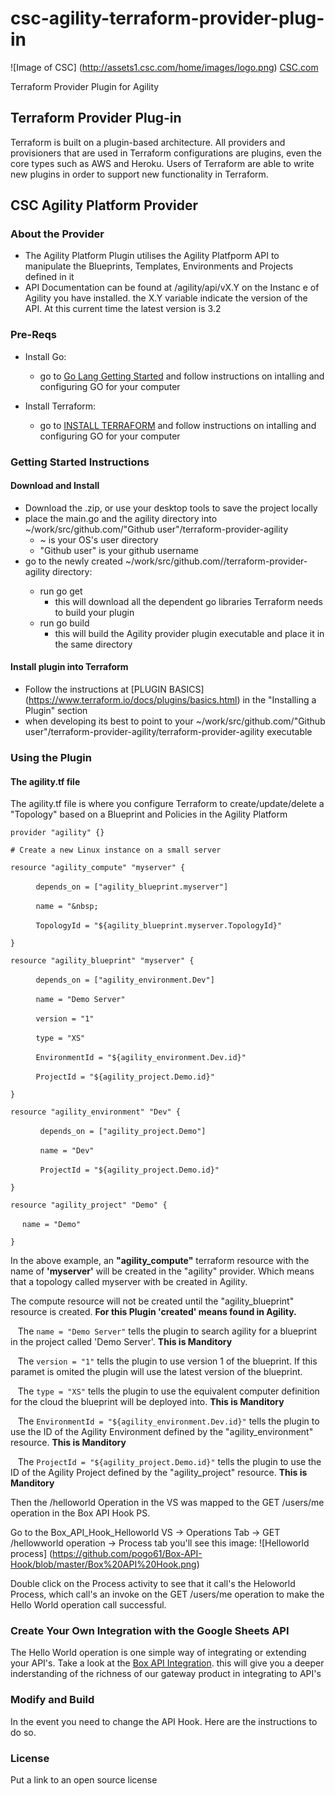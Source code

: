 # csc-agility-terraform-provider-plug-in
![Image of CSC] 
(http://assets1.csc.com/home/images/logo.png) 
[CSC.com](http://CSC.com)

Terraform Provider Plugin for Agility



## Terraform Provider Plug-in
Terraform is built on a plugin-based architecture. All providers and provisioners that are used in Terraform configurations are plugins, even the core types such as AWS and Heroku. Users of Terraform are able to write new plugins in order to support new functionality in Terraform. 

## CSC Agility Platform Provider 
### About the Provider
- The Agility Platform Plugin utilises the Agility Platfporm API to manipulate the Blueprints, Templates, Environments and Projects defined in it
- API Documentation can be found at /agility/api/vX.Y on the Instanc e of Agility you have installed. the X.Y variable indicate the version of the API. At this current time the latest version is 3.2

### Pre-Reqs
- Install Go: 
    + go to [Go Lang Getting Started](https://golang.org/doc/install) and follow instructions on intalling and configuring GO for your computer

- Install Terraform:
    + go to [INSTALL TERRAFORM](https://www.terraform.io/intro/getting-started/install.html) and follow instructions on intalling and configuring GO for your computer 
 
### Getting Started Instructions
#### Download and Install
- Download the .zip, or use your desktop tools to save the project locally
- place the main.go and the agility directory into ~/work/src/github.com/"Github user"/terraform-provider-agility
	+ ~ is your OS's user directory
	+ "Github user" is your github username
- go to the newly created ~/work/src/github.com/<Github user>/terraform-provider-agility directory:
	+ run go get
		+ this will download all the dependent go libraries Terraform needs to build your plugin
    + run go build  
    	+ this will build the Agility provider plugin executable and place it in the same directory

#### Install plugin into Terraform
- Follow the instructions at [PLUGIN BASICS] (https://www.terraform.io/docs/plugins/basics.html) in the "Installing a Plugin" section
- when developing its best to point to your ~/work/src/github.com/"Github user"/terraform-provider-agility/terraform-provider-agility executable


### Using the Plugin
#### The agility.tf file
The agility.tf file is where you configure Terraform to create/update/delete a "Topology" based on a Blueprint and Policies in the Agility Platform

`provider "agility" {}`

`# Create a new Linux instance on a small server`

`resource "agility_compute" "myserver" {`

&nbsp;&nbsp;&nbsp;`    depends_on = ["agility_blueprint.myserver"]`

&nbsp;&nbsp;&nbsp;`    name = "&nbsp;`    

&nbsp;&nbsp;&nbsp;`	   TopologyId = "${agility_blueprint.myserver.TopologyId}"`

`}`

`resource "agility_blueprint" "myserver" {`

&nbsp;&nbsp;&nbsp;`    depends_on = ["agility_environment.Dev"]`

&nbsp;&nbsp;&nbsp;`    name = "Demo Server"`

&nbsp;&nbsp;&nbsp;`    version = "1"`

&nbsp;&nbsp;&nbsp;`    type = "XS"`

&nbsp;&nbsp;&nbsp;`    EnvironmentId = "${agility_environment.Dev.id}"`

&nbsp;&nbsp;&nbsp;`    ProjectId = "${agility_project.Demo.id}"`

`}`

`resource "agility_environment" "Dev" {`

&nbsp;&nbsp;&nbsp;`  	depends_on = ["agility_project.Demo"]`

&nbsp;&nbsp;&nbsp;`  	name = "Dev"`

&nbsp;&nbsp;&nbsp;`  	ProjectId = "${agility_project.Demo.id}"`

`}`

`resource "agility_project" "Demo" {`

&nbsp;&nbsp;&nbsp;`	name = "Demo"`

`} `

In the above example, an **"agility_compute"** terraform resource with the name of **'myserver'** will be created in the "agility" provider. Which means that a topology called myserver with be created in Agility.

The compute resource will not be created until the "agility_blueprint" resource is created. **For this Plugin 'created' means found in Agility.** 

&nbsp;&nbsp;&nbsp;The `name = "Demo Server"` tells the plugin to search agility for a blueprint in the project called 'Demo Server'. **This is Manditory**

&nbsp;&nbsp;&nbsp;The `version = "1"` tells the plugin to use version 1 of the blueprint. If this paramet is omited the plugin will use the latest version of the blueprint.

&nbsp;&nbsp;&nbsp;The `type = "XS"` tells the plugin to use the equivalent computer definition for the cloud the blueprint will be deployed into. **This is Manditory**

&nbsp;&nbsp;&nbsp;The `EnvironmentId = "${agility_environment.Dev.id}"` tells the plugin to use the ID of the Agility Environment defined by the "agility_environment" resource. **This is Manditory**

&nbsp;&nbsp;&nbsp;The `ProjectId = "${agility_project.Demo.id}"` tells the plugin to use the ID of the Agility Project defined by the "agility_project" resource. **This is Manditory**

Then the /helloworld Operation in the VS was mapped to the GET /users/me operation in the Box API Hook PS.

Go to the Box_API_Hook_Helloworld VS -> Operations Tab -> GET /hellowworld operation -> Process tab you'll see this image:
![Helloworld process] 
(https://github.com/pogo61/Box-API-Hook/blob/master/Box%20API%20Hook.png)

Double click on the Process activity to see that it call's the Heloworld Process, which call's an invoke on the GET /users/me operation to make the Hello World operation call successful.


### Create Your Own Integration with the Google Sheets API
The Hello World operation is one simple way of integrating or extending your API's.
Take a look at the [Box API Integration](https://github.com/pogo61/Box-API-Integration).
this will give you a deeper inderstanding of the richness of our gateway product in integrating to API's

### Modify and Build
In the event you need to change the API Hook.   Here are the instructions to do so. 

### License
Put a link to an open source license

